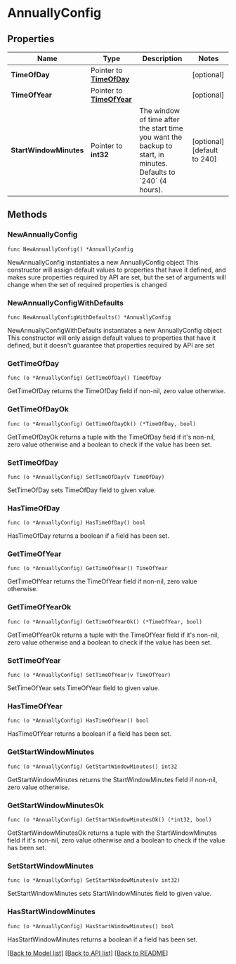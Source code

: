 # AnnuallyConfig

## Properties

Name | Type | Description | Notes
------------ | ------------- | ------------- | -------------
**TimeOfDay** | Pointer to [**TimeOfDay**](TimeOfDay.md) |  | [optional] 
**TimeOfYear** | Pointer to [**TimeOfYear**](TimeOfYear.md) |  | [optional] 
**StartWindowMinutes** | Pointer to **int32** | The window of time after the start time you want the backup to start, in minutes. Defaults to &#x60;240&#x60; (4 hours).  | [optional] [default to 240]

## Methods

### NewAnnuallyConfig

`func NewAnnuallyConfig() *AnnuallyConfig`

NewAnnuallyConfig instantiates a new AnnuallyConfig object
This constructor will assign default values to properties that have it defined,
and makes sure properties required by API are set, but the set of arguments
will change when the set of required properties is changed

### NewAnnuallyConfigWithDefaults

`func NewAnnuallyConfigWithDefaults() *AnnuallyConfig`

NewAnnuallyConfigWithDefaults instantiates a new AnnuallyConfig object
This constructor will only assign default values to properties that have it defined,
but it doesn't guarantee that properties required by API are set

### GetTimeOfDay

`func (o *AnnuallyConfig) GetTimeOfDay() TimeOfDay`

GetTimeOfDay returns the TimeOfDay field if non-nil, zero value otherwise.

### GetTimeOfDayOk

`func (o *AnnuallyConfig) GetTimeOfDayOk() (*TimeOfDay, bool)`

GetTimeOfDayOk returns a tuple with the TimeOfDay field if it's non-nil, zero value otherwise
and a boolean to check if the value has been set.

### SetTimeOfDay

`func (o *AnnuallyConfig) SetTimeOfDay(v TimeOfDay)`

SetTimeOfDay sets TimeOfDay field to given value.

### HasTimeOfDay

`func (o *AnnuallyConfig) HasTimeOfDay() bool`

HasTimeOfDay returns a boolean if a field has been set.

### GetTimeOfYear

`func (o *AnnuallyConfig) GetTimeOfYear() TimeOfYear`

GetTimeOfYear returns the TimeOfYear field if non-nil, zero value otherwise.

### GetTimeOfYearOk

`func (o *AnnuallyConfig) GetTimeOfYearOk() (*TimeOfYear, bool)`

GetTimeOfYearOk returns a tuple with the TimeOfYear field if it's non-nil, zero value otherwise
and a boolean to check if the value has been set.

### SetTimeOfYear

`func (o *AnnuallyConfig) SetTimeOfYear(v TimeOfYear)`

SetTimeOfYear sets TimeOfYear field to given value.

### HasTimeOfYear

`func (o *AnnuallyConfig) HasTimeOfYear() bool`

HasTimeOfYear returns a boolean if a field has been set.

### GetStartWindowMinutes

`func (o *AnnuallyConfig) GetStartWindowMinutes() int32`

GetStartWindowMinutes returns the StartWindowMinutes field if non-nil, zero value otherwise.

### GetStartWindowMinutesOk

`func (o *AnnuallyConfig) GetStartWindowMinutesOk() (*int32, bool)`

GetStartWindowMinutesOk returns a tuple with the StartWindowMinutes field if it's non-nil, zero value otherwise
and a boolean to check if the value has been set.

### SetStartWindowMinutes

`func (o *AnnuallyConfig) SetStartWindowMinutes(v int32)`

SetStartWindowMinutes sets StartWindowMinutes field to given value.

### HasStartWindowMinutes

`func (o *AnnuallyConfig) HasStartWindowMinutes() bool`

HasStartWindowMinutes returns a boolean if a field has been set.


[[Back to Model list]](../README.md#documentation-for-models) [[Back to API list]](../README.md#documentation-for-api-endpoints) [[Back to README]](../README.md)


